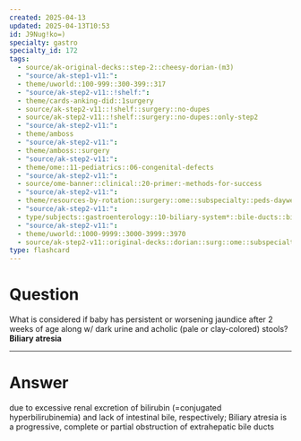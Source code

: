 ```yaml
---
created: 2025-04-13
updated: 2025-04-13T10:53
id: J9Nug!ko=)
specialty: gastro
specialty_id: 172
tags:
  - source/ak-original-decks::step-2::cheesy-dorian-(m3)
  - "source/ak-step1-v11:": 
  - theme/uworld::100-999::300-399::317
  - "source/ak-step2-v11::!shelf:": 
  - theme/cards-anking-did::1surgery
  - source/ak-step2-v11::!shelf::surgery::no-dupes
  - source/ak-step2-v11::!shelf::surgery::no-dupes::only-step2
  - "source/ak-step2-v11:": 
  - theme/amboss
  - "source/ak-step2-v11:": 
  - theme/amboss::surgery
  - "source/ak-step2-v11:": 
  - theme/ome::11-pediatrics::06-congenital-defects
  - "source/ak-step2-v11:": 
  - source/ome-banner::clinical::20-primer:-methods-for-success
  - "source/ak-step2-v11:": 
  - theme/resources-by-rotation::surgery::ome::subspecialty::peds-dayweekmonth
  - "source/ak-step2-v11:": 
  - type/subjects::gastroenterology::10-biliary-system*::bile-ducts::biliary-atresia
  - "source/ak-step2-v11:": 
  - theme/uworld::1000-9999::3000-3999::3970
  - source/ak-step2-v11::original-decks::dorian::surg::ome::subspecialty::peds-dayweekmonth"
type: flashcard
---
```


# Question
What is considered if baby has persistent or worsening jaundice after 2 weeks of age along w/ dark urine and acholic (pale or clay-colored) stools?   **Biliary atresia**

---

# Answer
due to excessive renal excretion of bilirubin (=conjugated hyperbilirubinemia) and lack of intestinal bile, respectively; Biliary atresia is a progressive, complete or partial obstruction of extrahepatic bile ducts